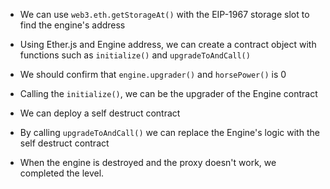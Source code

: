 - We can use `web3.eth.getStorageAt()` with the EIP-1967 storage slot to find the engine's address

- Using Ether.js and Engine address, we can create a contract object with functions such as `initialize()` and `upgradeToAndCall()`

- We should confirm that `engine.upgrader()` and `horsePower()` is 0

- Calling the `initialize()`, we can be the upgrader of the Engine contract

- We can deploy a self destruct contract

- By calling `upgradeToAndCall()` we can replace the Engine's logic with the self destruct contract

- When the engine is destroyed and the proxy doesn't work, we completed the level.
